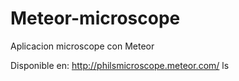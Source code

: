 # Meteor-microscope
Aplicacion microscope con Meteor

Disponible en: http://philsmicroscope.meteor.com/
ls
